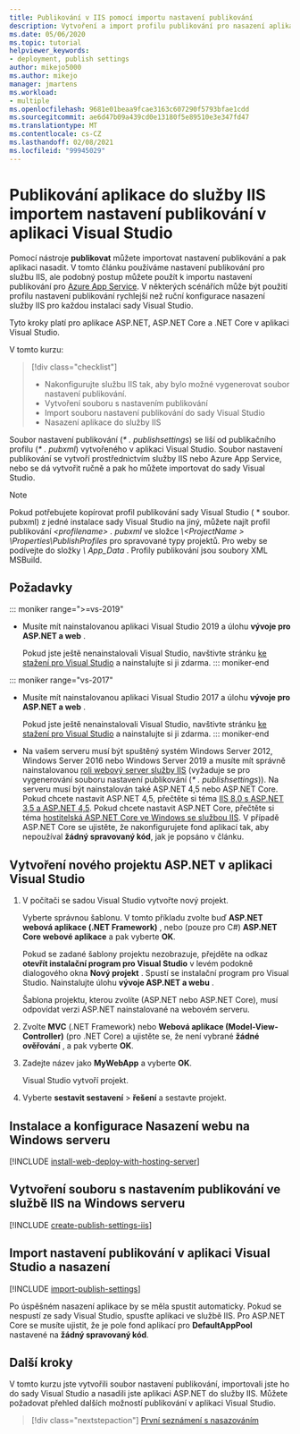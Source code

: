 ```yaml
---
title: Publikování v IIS pomocí importu nastavení publikování
description: Vytvoření a import profilu publikování pro nasazení aplikace ze sady Visual Studio do služby IIS
ms.date: 05/06/2020
ms.topic: tutorial
helpviewer_keywords:
- deployment, publish settings
author: mikejo5000
ms.author: mikejo
manager: jmartens
ms.workload:
- multiple
ms.openlocfilehash: 9681e01beaa9fcae3163c607290f5793bfae1cdd
ms.sourcegitcommit: ae6d47b09a439cd0e13180f5e89510e3e347fd47
ms.translationtype: MT
ms.contentlocale: cs-CZ
ms.lasthandoff: 02/08/2021
ms.locfileid: "99945029"
---
```

# <a name="publish-an-application-to-iis-by-importing-publish-settings-in-visual-studio"></a>Publikování aplikace do služby IIS importem nastavení publikování v aplikaci Visual Studio

Pomocí nástroje **publikovat** můžete importovat nastavení publikování a pak aplikaci nasadit. V tomto článku používáme nastavení publikování pro službu IIS, ale podobný postup můžete použít k importu nastavení publikování pro [Azure App Service](../deployment/tutorial-import-publish-settings-azure.md). V některých scénářích může být použití profilu nastavení publikování rychlejší než ruční konfigurace nasazení služby IIS pro každou instalaci sady Visual Studio.

Tyto kroky platí pro aplikace ASP.NET, ASP.NET Core a .NET Core v aplikaci Visual Studio.

V tomto kurzu:

> [!div class="checklist"]
> * Nakonfigurujte službu IIS tak, aby bylo možné vygenerovat soubor nastavení publikování.
> * Vytvoření souboru s nastavením publikování
> * Import souboru nastavení publikování do sady Visual Studio
> * Nasazení aplikace do služby IIS

Soubor nastavení publikování (*\* . publishsettings*) se liší od publikačního profilu (*\* . pubxml*) vytvořeného v aplikaci Visual Studio. Soubor nastavení publikování se vytvoří prostřednictvím služby IIS nebo Azure App Service, nebo se dá vytvořit ručně a pak ho můžete importovat do sady Visual Studio.

> [!NOTE]
> Pokud potřebujete kopírovat profil publikování sady Visual Studio ( \* soubor. pubxml) z jedné instalace sady Visual Studio na jiný, můžete najít profil publikování *\<profilename\> . pubxml* ve složce *\\<ProjectName \> \Properties\PublishProfiles* pro spravované typy projektů. Pro weby se podívejte do složky *\ App_Data* . Profily publikování jsou soubory XML MSBuild.

## <a name="prerequisites"></a>Požadavky

::: moniker range=">=vs-2019"

* Musíte mít nainstalovanou aplikaci Visual Studio 2019 a úlohu **vývoje pro ASP.NET a web** .

    Pokud jste ještě nenainstalovali Visual Studio, navštivte stránku [ke stažení pro Visual Studio](https://visualstudio.microsoft.com/downloads/) a nainstalujte si ji zdarma.
::: moniker-end

::: moniker range="vs-2017"

* Musíte mít nainstalovanou aplikaci Visual Studio 2017 a úlohu **vývoje pro ASP.NET a web** .

    Pokud jste ještě nenainstalovali Visual Studio, navštivte stránku [ke stažení pro Visual Studio](https://visualstudio.microsoft.com/downloads/) a nainstalujte si ji zdarma.
::: moniker-end

* Na vašem serveru musí být spuštěný systém Windows Server 2012, Windows Server 2016 nebo Windows Server 2019 a musíte mít správně nainstalovanou [roli webový server služby IIS](/iis/get-started/whats-new-in-iis-8/iis-80-using-aspnet-35-and-aspnet-45) (vyžaduje se pro vygenerování souboru nastavení publikování (*\* . publishsettings*)). Na serveru musí být nainstalován také ASP.NET 4,5 nebo ASP.NET Core. Pokud chcete nastavit ASP.NET 4,5, přečtěte si téma [IIS 8,0 s ASP.NET 3,5 a ASP.NET 4,5](/iis/get-started/whats-new-in-iis-8/iis-80-using-aspnet-35-and-aspnet-45). Pokud chcete nastavit ASP.NET Core, přečtěte si téma [hostitelská ASP.NET Core ve Windows se službou IIS](/aspnet/core/publishing/iis?tabs=aspnetcore2x#iis-configuration). V případě ASP.NET Core se ujistěte, že nakonfigurujete fond aplikací tak, aby nepoužíval **žádný spravovaný kód**, jak je popsáno v článku.

## <a name="create-a-new-aspnet-project-in-visual-studio"></a>Vytvoření nového projektu ASP.NET v aplikaci Visual Studio

1. V počítači se sadou Visual Studio vytvořte nový projekt.

    Vyberte správnou šablonu. V tomto příkladu zvolte buď **ASP.NET webová aplikace (.NET Framework)** , nebo (pouze pro C#) **ASP.NET Core webové aplikace** a pak vyberte **OK**.

    Pokud se zadané šablony projektu nezobrazuje, přejděte na odkaz **otevřít instalační program pro Visual Studio** v levém podokně dialogového okna **Nový projekt** . Spustí se instalační program pro Visual Studio. Nainstalujte úlohu **vývoje ASP.NET a webu** .

    Šablona projektu, kterou zvolíte (ASP.NET nebo ASP.NET Core), musí odpovídat verzi ASP.NET nainstalované na webovém serveru.

1. Zvolte **MVC** (.NET Framework) nebo **Webová aplikace (Model-View-Controller)** (pro .NET Core) a ujistěte se, že není vybrané **žádné ověřování** , a pak vyberte **OK**.

1. Zadejte název jako **MyWebApp** a vyberte **OK**.

    Visual Studio vytvoří projekt.

1. Vyberte **sestavit sestavení**  >  **řešení** a sestavte projekt.

## <a name="install-and-configure-web-deploy-on-windows-server"></a>Instalace a konfigurace Nasazení webu na Windows serveru

[!INCLUDE [install-web-deploy-with-hosting-server](../deployment/includes/install-web-deploy-with-hosting-server.md)]

## <a name="create-the-publish-settings-file-in-iis-on-windows-server"></a>Vytvoření souboru s nastavením publikování ve službě IIS na Windows serveru

[!INCLUDE [create-publish-settings-iis](../deployment/includes/create-publish-settings-iis.md)]

## <a name="import-the-publish-settings-in-visual-studio-and-deploy"></a>Import nastavení publikování v aplikaci Visual Studio a nasazení

[!INCLUDE [import-publish-settings](../deployment/includes/import-publish-settings-vs.md)]

Po úspěšném nasazení aplikace by se měla spustit automaticky. Pokud se nespustí ze sady Visual Studio, spusťte aplikaci ve službě IIS. Pro ASP.NET Core se musíte ujistit, že je pole fond aplikací pro **DefaultAppPool** nastavené na **žádný spravovaný kód**.

## <a name="next-steps"></a>Další kroky

V tomto kurzu jste vytvořili soubor nastavení publikování, importovali jste ho do sady Visual Studio a nasadili jste aplikaci ASP.NET do služby IIS. Můžete požadovat přehled dalších možností publikování v aplikaci Visual Studio.

> [!div class="nextstepaction"]
> [První seznámení s nasazováním](../deployment/deploying-applications-services-and-components.md)

